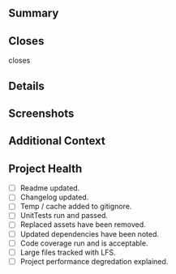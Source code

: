 <!-- title as 'Merge <Source identifier> into <Parent identifier>: <Source description>'
 e.g. 27_header-styles into main: Update Header colours to match style guide -->
## Summary
<!-- A clear and concise summary of changes made. 1-2 sentences. -->


## Closes
<!-- Add task issue links to close here, e.g. #123 
There should always be at least one of these. -->
closes 

## Details
<!-- A more in-depth listing of changes made. If none, remove this section. 
This section is to aid the reviewer by increasing their understanding of what was done and
how they can review the changes. If the changes are trivial, remove the section. -->


## Screenshots
<!-- If applicable, add screenshots to help explain changes made.  If none, remove this section. -->


## Additional Context
<!-- Add any other context relating to the PR here.  If none, remove this section. 
This section provides non file change related context for the PR.-->


## Project Health
<!-- This section is especially important when merging to main or similar. 
All relevant items that are not ticked should be addressed in either the Details or Additional context section.
Remove any lines that do not apply. -->
- [ ] Readme updated.
- [ ] Changelog updated.
- [ ] Temp / cache added to gitignore.
- [ ] UnitTests run and passed.
- [ ] Replaced assets have been removed.
- [ ] Updated dependencies have been noted. <!-- E.G. a package version, a tool version, unity, runtime, etc. -->
- [ ] Code coverage run and is acceptable.
- [ ] Large files tracked with LFS.
- [ ] Project performance degredation explained.
